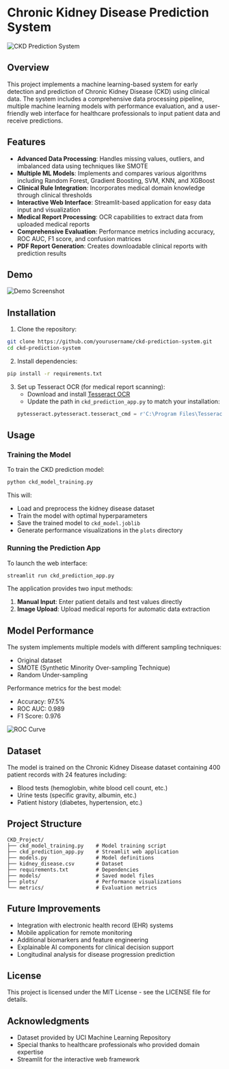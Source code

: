 # Chronic Kidney Disease Prediction System

![CKD Prediction System](plots/Figure_1.png)

## Overview

This project implements a machine learning-based system for early detection and prediction of Chronic Kidney Disease (CKD) using clinical data. The system includes a comprehensive data processing pipeline, multiple machine learning models with performance evaluation, and a user-friendly web interface for healthcare professionals to input patient data and receive predictions.

## Features

- **Advanced Data Processing**: Handles missing values, outliers, and imbalanced data using techniques like SMOTE
- **Multiple ML Models**: Implements and compares various algorithms including Random Forest, Gradient Boosting, SVM, KNN, and XGBoost
- **Clinical Rule Integration**: Incorporates medical domain knowledge through clinical thresholds
- **Interactive Web Interface**: Streamlit-based application for easy data input and visualization
- **Medical Report Processing**: OCR capabilities to extract data from uploaded medical reports
- **Comprehensive Evaluation**: Performance metrics including accuracy, ROC AUC, F1 score, and confusion matrices
- **PDF Report Generation**: Creates downloadable clinical reports with prediction results

## Demo

![Demo Screenshot](1.png)

## Installation

1. Clone the repository:
```bash
git clone https://github.com/yourusername/ckd-prediction-system.git
cd ckd-prediction-system
```

2. Install dependencies:
```bash
pip install -r requirements.txt
```

3. Set up Tesseract OCR (for medical report scanning):
   - Download and install [Tesseract OCR](https://github.com/tesseract-ocr/tesseract)
   - Update the path in `ckd_prediction_app.py` to match your installation:
   ```python
   pytesseract.pytesseract.tesseract_cmd = r'C:\Program Files\Tesseract-OCR\tesseract.exe'
   ```

## Usage

### Training the Model

To train the CKD prediction model:

```bash
python ckd_model_training.py
```

This will:
- Load and preprocess the kidney disease dataset
- Train the model with optimal hyperparameters
- Save the trained model to `ckd_model.joblib`
- Generate performance visualizations in the `plots` directory

### Running the Prediction App

To launch the web interface:

```bash
streamlit run ckd_prediction_app.py
```

The application provides two input methods:
1. **Manual Input**: Enter patient details and test values directly
2. **Image Upload**: Upload medical reports for automatic data extraction

## Model Performance

The system implements multiple models with different sampling techniques:
- Original dataset
- SMOTE (Synthetic Minority Over-sampling Technique)
- Random Under-sampling

Performance metrics for the best model:
- Accuracy: 97.5%
- ROC AUC: 0.989
- F1 Score: 0.976

![ROC Curve](plots/SMOTE_RF_roc_curve.png)

## Dataset

The model is trained on the Chronic Kidney Disease dataset containing 400 patient records with 24 features including:
- Blood tests (hemoglobin, white blood cell count, etc.)
- Urine tests (specific gravity, albumin, etc.)
- Patient history (diabetes, hypertension, etc.)

## Project Structure

```
CKD_Project/
├── ckd_model_training.py    # Model training script
├── ckd_prediction_app.py    # Streamlit web application
├── models.py                # Model definitions
├── kidney_disease.csv       # Dataset
├── requirements.txt         # Dependencies
├── models/                  # Saved model files
├── plots/                   # Performance visualizations
└── metrics/                 # Evaluation metrics
```

## Future Improvements

- Integration with electronic health record (EHR) systems
- Mobile application for remote monitoring
- Additional biomarkers and feature engineering
- Explainable AI components for clinical decision support
- Longitudinal analysis for disease progression prediction

## License

This project is licensed under the MIT License - see the LICENSE file for details.

## Acknowledgments

- Dataset provided by UCI Machine Learning Repository
- Special thanks to healthcare professionals who provided domain expertise
- Streamlit for the interactive web framework